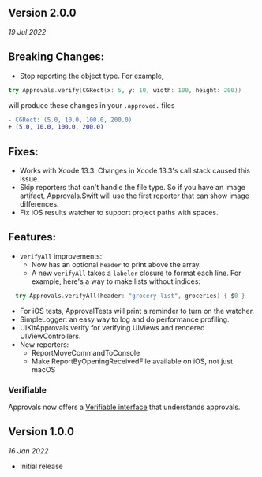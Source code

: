 Version 2.0.0
-------------
_19 Jul 2022_

## Breaking Changes:

- Stop reporting the object type.
For example,
```swift
try Approvals.verify(CGRect(x: 5, y: 10, width: 100, height: 200))
```
will produce these changes in your `.approved.` files
```diff
- CGRect: (5.0, 10.0, 100.0, 200.0)
+ (5.0, 10.0, 100.0, 200.0)
```

## Fixes:

- Works with Xcode 13.3. Changes in Xcode 13.3's call stack caused this issue.
- Skip reporters that can't handle the file type. So if you have an image artifact, Approvals.Swift will use the first reporter that can show image differences.
- Fix iOS results watcher to support project paths with spaces.

## Features:

- `verifyAll` improvements:
  - Now has an optional `header` to print above the array.
  - A new `verifyAll` takes a `labeler` closure to format each line.
For example, here's a way to make lists without indices:
```swift
  try Approvals.verifyAll(header: "grocery list", groceries) { $0 }
```
- For iOS tests, ApprovalTests will print a reminder to turn on the watcher.
- SimpleLogger: an easy way to log and do performance profiling.
- UIKitApprovals.verify for verifying UIViews and rendered UIViewControllers.
- New reporters:
  * ReportMoveCommandToConsole
  * Make ReportByOpeningReceivedFile available on iOS, not just macOS

### Verifiable

Approvals now offers a [Verifiable interface](docs/reference/verifiable.md) that understands approvals.

Version 1.0.0
-------------
_16 Jan 2022_

- Initial release

